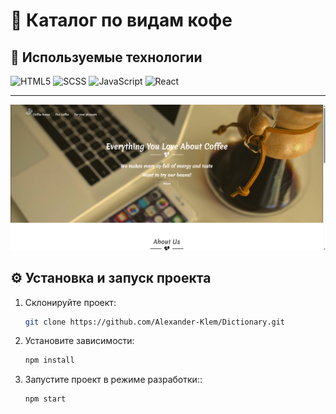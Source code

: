 # 📘 Каталог по видам кофе

## 🚀 Используемые технологии

![HTML5](https://img.shields.io/badge/-HTML5-e34f26?logo=html5&logoColor=white)
![SCSS](https://img.shields.io/badge/-SCSS-1572b6?logo=sass&logoColor=white)
![JavaScript](https://img.shields.io/badge/-JavaScript-f7df1e?logo=javascript&logoColor=black)
![React](https://img.shields.io/badge/-React-000000?logo=react&logoColor=blue)

---
![Превью проекта](image.png)

## ⚙️ Установка и запуск проекта

1. Склонируйте проект:
   ```bash
   git clone https://github.com/Alexander-Klem/Dictionary.git
   ```
2. Установите зависимости:
   ```bash
   npm install
   ```
3. Запустите проект в режиме разработки::
    ```bash
   npm start 
   ``` 


